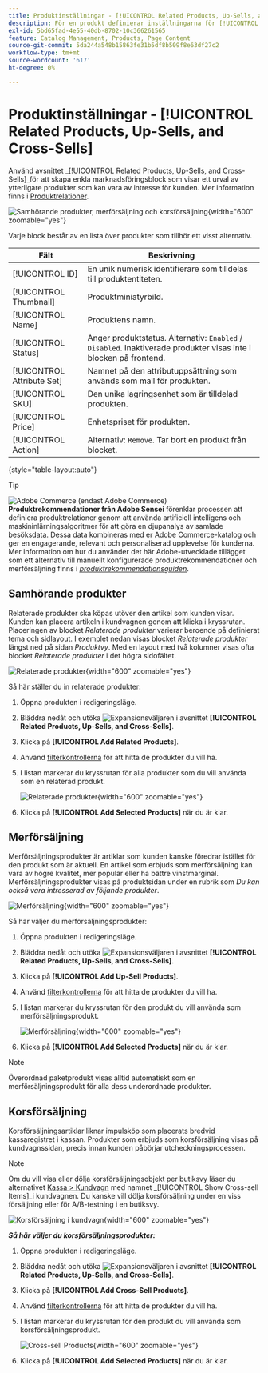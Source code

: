 ```yaml
---
title: Produktinställningar - [!UICONTROL Related Products, Up-Sells, and Cross-Sells]
description: För en produkt definierar inställningarna för [!UICONTROL Related Products, Up-Sells, and Cross-Sells] enkla marknadsföringsblock på produktsidan som markerar ett urval av ytterligare produkter.
exl-id: 5bd65fad-4e55-40db-8702-10c366261565
feature: Catalog Management, Products, Page Content
source-git-commit: 5da244a548b15863fe31b5df8b509f8e63df27c2
workflow-type: tm+mt
source-wordcount: '617'
ht-degree: 0%

---
```


# Produktinställningar - [!UICONTROL Related Products, Up-Sells, and Cross-Sells]

Använd avsnittet _[!UICONTROL Related Products, Up-Sells, and Cross-Sells]_för att skapa enkla marknadsföringsblock som visar ett urval av ytterligare produkter som kan vara av intresse för kunden. Mer information finns i [Produktrelationer](../merchandising-promotions/product-relationships.md).

![Samhörande produkter, merförsäljning och korsförsäljning](./assets/product-related-up-sell-cross-sell.png){width="600" zoomable="yes"}

Varje block består av en lista över produkter som tillhör ett visst alternativ.

| Fält | Beskrivning |
|--- |--- |
| [!UICONTROL ID] | En unik numerisk identifierare som tilldelas till produktentiteten. |
| [!UICONTROL Thumbnail] | Produktminiatyrbild. |
| [!UICONTROL Name] | Produktens namn. |
| [!UICONTROL Status] | Anger produktstatus. Alternativ: `Enabled` / `Disabled`. Inaktiverade produkter visas inte i blocken på frontend. |
| [!UICONTROL Attribute Set] | Namnet på den attributuppsättning som används som mall för produkten. |
| [!UICONTROL SKU] | Den unika lagringsenhet som är tilldelad produkten. |
| [!UICONTROL Price] | Enhetspriset för produkten. |
| [!UICONTROL Action] | Alternativ: `Remove`. Tar bort en produkt från blocket. |

{style="table-layout:auto"}

>[!TIP]
>
>![Adobe Commerce](../assets/adobe-logo.svg) (endast Adobe Commerce) **Produktrekommendationer från Adobe Sensei** förenklar processen att definiera produktrelationer genom att använda artificiell intelligens och maskininlärningsalgoritmer för att göra en djupanalys av samlade besöksdata. Dessa data kombineras med er Adobe Commerce-katalog och ger en engagerande, relevant och personaliserad upplevelse för kunderna.
><br/>
>Mer information om hur du använder det här Adobe-utvecklade tillägget som ett alternativ till manuellt konfigurerade produktrekommendationer och merförsäljning finns i _[produktrekommendationsguiden](https://experienceleague.adobe.com/docs/commerce/product-recommendations/guide-overview.html)_.

## Samhörande produkter

Relaterade produkter ska köpas utöver den artikel som kunden visar. Kunden kan placera artikeln i kundvagnen genom att klicka i kryssrutan. Placeringen av blocket _Relaterade produkter_ varierar beroende på definierat tema och sidlayout. I exemplet nedan visas blocket _Relaterade produkter_ längst ned på sidan _Produktvy_. Med en layout med två kolumner visas ofta blocket _Relaterade produkter_ i det högra sidofältet.

![Relaterade produkter](./assets/storefront-product-related-products.png){width="600" zoomable="yes"}

Så här ställer du in relaterade produkter:

1. Öppna produkten i redigeringsläge.

1. Bläddra nedåt och utöka ![Expansionsväljaren](../assets/icon-display-expand.png) i avsnittet **[!UICONTROL Related Products, Up-Sells, and Cross-Sells]**.

1. Klicka på **[!UICONTROL Add Related Products]**.

1. Använd [filterkontrollerna](../getting-started/admin-grid-controls.md) för att hitta de produkter du vill ha.

1. I listan markerar du kryssrutan för alla produkter som du vill använda som en relaterad produkt.

   ![Relaterade produkter](./assets/products-related-add.png){width="600" zoomable="yes"}

1. Klicka på **[!UICONTROL Add Selected Products]** när du är klar.

## Merförsäljning

Merförsäljningsprodukter är artiklar som kunden kanske föredrar istället för den produkt som är aktuell. En artikel som erbjuds som merförsäljning kan vara av högre kvalitet, mer populär eller ha bättre vinstmarginal. Merförsäljningsprodukter visas på produktsidan under en rubrik som _Du kan också vara intresserad av följande produkter_.

![Merförsäljning](./assets/storefront-product-upsell.png){width="600" zoomable="yes"}

Så här väljer du merförsäljningsprodukter:

1. Öppna produkten i redigeringsläge.

1. Bläddra nedåt och utöka ![Expansionsväljaren](../assets/icon-display-expand.png) i avsnittet **[!UICONTROL Related Products, Up-Sells, and Cross-Sells]**.

1. Klicka på **[!UICONTROL Add Up-Sell Products]**.

1. Använd [filterkontrollerna](../getting-started/admin-grid-controls.md) för att hitta de produkter du vill ha.

1. I listan markerar du kryssrutan för den produkt du vill använda som merförsäljningsprodukt.

   ![Merförsäljning](./assets/product-up-sell-add.png){width="600" zoomable="yes"}

1. Klicka på **[!UICONTROL Add Selected Products]** när du är klar.

>[!NOTE]
>
>Överordnad paketprodukt visas alltid automatiskt som en merförsäljningsprodukt för alla dess underordnade produkter.

## Korsförsäljning

Korsförsäljningsartiklar liknar impulsköp som placerats bredvid kassaregistret i kassan. Produkter som erbjuds som korsförsäljning visas på kundvagnssidan, precis innan kunden påbörjar utcheckningsprocessen.

>[!NOTE]
>
>Om du vill visa eller dölja korsförsäljningsobjekt per butiksvy läser du alternativet [Kassa > Kundvagn](../configuration-reference/sales/checkout.md) med namnet _[!UICONTROL Show Cross-sell Items]_i kundvagnen. Du kanske vill dölja korsförsäljning under en viss försäljning eller för A/B-testning i en butiksvy.

![Korsförsäljning i kundvagn](./assets/storefront-cart-cross-sells.png){width="600" zoomable="yes"}

**_Så här väljer du korsförsäljningsprodukter:_**

1. Öppna produkten i redigeringsläge.

1. Bläddra nedåt och utöka ![Expansionsväljaren](../assets/icon-display-expand.png) i avsnittet **[!UICONTROL Related Products, Up-Sells, and Cross-Sells]**.

1. Klicka på **[!UICONTROL Add Cross-Sell Products]**.

1. Använd [filterkontrollerna](../getting-started/admin-grid-controls.md) för att hitta de produkter du vill ha.

1. I listan markerar du kryssrutan för den produkt du vill använda som korsförsäljningsprodukt.

   ![Cross-sell Products](./assets/product-cross-sell-add.png){width="600" zoomable="yes"}

1. Klicka på **[!UICONTROL Add Selected Products]** när du är klar.
